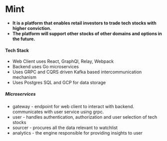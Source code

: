 # Mint

- <b>It is a platform that enables retail investors to trade tech stocks with higher conviction.</b>
- <b>The platform will support other stocks of other domains and options in the future. </b>

#### Tech Stack

- Web Client uses React, GraphQl, Relay, Webpack
- Backend uses Go microservices
- Uses GRPC and CQRS driven Kafka based intercommunication mechanism
- Uses Postgres SQL and GCP for data storage

##### Microservices

- gateway - endpoint for web client to interact with backend. communicates with user service using grpc.
- user - handles authentication, authorization and user selection of tech stocks
- sourcer - procures all the data relevant to watchlist
- analytics - the engine responsible for providing insights to user
